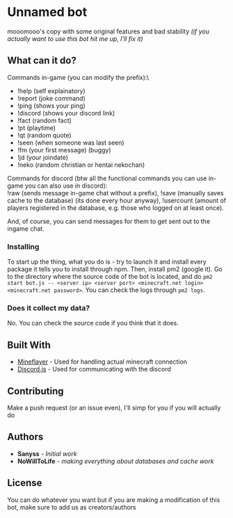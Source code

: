 # Unnamed bot

mooomooo's copy with some original features and bad stability _(if you actually want to use this bot hit me up, I'll fix it)_

## What can it do?

Commands in-game (you can modify the prefix):\
* !help (self explainatory)
* !report (joke command)
* !ping (shows your ping)
* !discord (shows your discord link)
* !fact (random fact)
* !pt (playtime)
* !qt (random quote) 
* !seen (when someone was last seen)
* !fm (your first message) (buggy)
* !jd (your joindate)
* !neko (random christian or hentai nekochan)

Commands for discord (btw all the functional commands you can use in-game you can also use in discord):\
!raw (sends message in-game chat without a prefix), !save (manually saves cache to the database) (its done every hour anyway), !usercount (amount of players
registered in the database, e.g. those who logged on at least once).

And, of course, you can send messages for them to get sent out to the ingame chat.

### Installing

To start up the thing, what you do is - try to launch it and install every package it tells you to install through npm. Then, install pm2 (google it). Go to the directory where the source code of the bot is located, and do `pm2 start bot.js -- <server ip> <server port> <minecraft.net login> <minecraft.net password>`. You can check the logs through `pm2 logs`.

### Does it collect my data?

No. You can check the source code if you think that it does.

## Built With

* [Mineflayer](https://github.com/PrismarineJS/mineflayer/) - Used for handling actual minecraft connection
* [Discord.js](https://discord.js.org/) - Used for communicating with the discord

## Contributing

Make a push request (or an issue even), I'll simp for you if you will actually do

## Authors

* **Sanyss** - *Initial work*
* **NoWillToLife** - *making everything about databases and cache work*

## License

You can do whatever you want but if you are making a modification of this bot, make sure to add us as creators/authors
